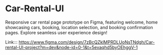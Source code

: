 # Car-Rental-UI
Responsive car rental page prototype on Figma, featuring welcome, home showcasing cars, booking, location selection, and booking confirmation pages. Explore seamless user experience design!

Link::: https://www.figma.com/design/7zBcQZklMPRDLUoNsTNdgh/Car-rental-UI-project?m=dev&node-id=0-1&t=5evaqhd5byOEhggV-1
